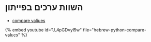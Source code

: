 # השוות ערכים בפייתון


* [compare valiues](https://code-maven.com/slides/python-programming/comparision-operators)

{% embed youtube id="J_4pGDvyI5w" file="hebrew-python-compare-values" %}

